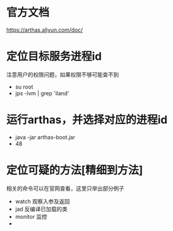# 官方文档
https://arthas.aliyun.com/doc/

# 定位目标服务进程id
注意用户的权限问题，如果权限不够可能查不到

* su root
* jps -lvm | grep 'iland'

# 运行arthas，并选择对应的进程id

* java -jar arthas-boot.jar
* 48

# 定位可疑的方法[精细到方法]
相关的命令可以在官网查看，这里只举出部分例子

* watch 观察入参及返回
* jad 反编译已加载的类
* monitor 监控
* 
